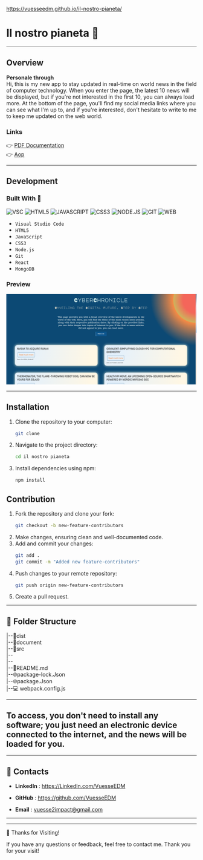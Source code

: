 
https://vuesseedm.github.io/il-nostro-pianeta/

# Il nostro pianeta 🚀

---

## Overview

**Personale through**  
Hi, this is my new app to stay updated in real-time on world news in the field of computer technology. When you enter the page, the latest 10 news will be displayed, but if you're not interested in the first 10, you can always load more. At the bottom of the page, you'll find my social media links where you can see what I'm up to, and if you're interested, don't hesitate to write to me to keep me updated on the web world. 

### Links

👉 [PDF Documentation](https://github.com/VuesseEDM/CyberChronicle/blob/36620443e38bd75c2b42b734fb62e012e1521431/document/CyberChronicle.pdf)    
👉 [Aop](https://vuesseedm.github.io/CyberChronicle/)      


---

## Development  

### Built With     🔧

<img src="https://banner2.cleanpng.com/20180330/hiq/kisspng-visual-studio-code-computer-icons-microsoft-visual-coding-5abef0f91e7f38.3082551815224629691249.jpg" alt="VSC" width="50"> <img src="https://w7.pngwing.com/pngs/390/229/png-transparent-logo-html5-brand-design-text-logo-number.png" alt="HTML5" width="50"> <img src="https://i2.wp.com/www.associazioneincanto.it/wp-content/uploads/2016/03/js-logo-1.png?fit=500%2C500&ssl=1" alt="JAVASCRIPT" width="50"> <img src="https://upload.wikimedia.org/wikipedia/commons/thumb/d/d5/CSS3_logo_and_wordmark.svg/1452px-CSS3_logo_and_wordmark.svg.png" alt="CSS3" width="50"> <img src="https://upload.wikimedia.org/wikipedia/commons/thumb/d/d9/Node.js_logo.svg/2560px-Node.js_logo.svg.png" alt="NODE.JS" width="50"> <img src="https://git-scm.com/images/logos/downloads/Git-Icon-1788C.png" alt="GIT" width="50"> <img src="https://raw.githubusercontent.com/webpack/media/master/logo/icon-square-big.png" alt="WEB" width="50">







   

- ```Visual Studio Code```
- ```HTML5```
- ```JavaScript```
- ```CSS3```
- ```Node.js```
- ```Git```
- ```React```
- ```MongoDB```

### Preview

![Preview](https://github.com/VuesseEDM/CyberChronicle/blob/main/document/desktop.png?raw=true)  

---

## Installation

1. Clone the repository to your computer:
    ```bash
    git clone 
    ```
2. Navigate to the project directory:
    ```bash
    cd il nostro pianeta
    ```
3. Install dependencies using npm:
    ```bash
    npm install
    ```

## Contribution

1. Fork the repository and clone your fork:
    ```bash
    git checkout -b new-feature-contributors
    ```
2. Make changes, ensuring clean and well-documented code.
3. Add and commit your changes:
    ```bash
    git add .
    git commit -m "Added new feature-contributors"
    ```
4. Push changes to your remote repository:
    ```bash
    git push origin new-feature-contributors
    ```
5. Create a pull request.

---

## 📂 Folder Structure



|--📁dist      
|--📃document           
|--📁src      
|--    
|--   
|--📖README.md          
|--🌐package-lock.Json     
|--🌐package.Json  
|--💻 webpack.config.js        
     
---          
 To access, you don't need to install any software; you just need an electronic device connected to the internet, and the news will be loaded for you.     
  ---
---
👋 **Contacts**  
---

- **LinkedIn**  : https://LinkedIn.com/VuesseEDM

- **GitHub**  : https://github.com/VuesseEDM

- **Email**  : vuesse2impact@gmail.com
---

---
 

🙌 Thanks for Visiting!

If you have any questions or feedback, feel free to contact me. Thank you for your visit!   

